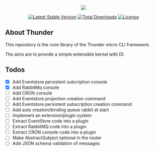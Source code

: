 <p align="center"><img src="./resources/thunder-logo.svg"></p>

<p align="center">
<a href="https://packagist.org/packages/th3mouk/thunder"><img src="https://poser.pugx.org/th3mouk/thunder/v/stable.svg" alt="Latest Stable Version"></a>
<a href="https://packagist.org/packages/th3mouk/thunder"><img src="https://poser.pugx.org/th3mouk/thunder/d/total.svg" alt="Total Downloads"></a>
<a href="https://packagist.org/packages/th3mouk/thunder"><img src="https://poser.pugx.org/th3mouk/thunder/license.svg" alt="License"></a>
</p>

## About Thunder

This repository is the core library of the Thunder micro CLI framework.

The aims are to provide a simple extensible kernel with DI.

## Todos
- [X] Add Eventstore persistent subcription console
- [X] Add RabbitMq console
- [ ] Add CRON console
- [ ] Add Eventstore projection creation command
- [ ] Add Eventstore persistent subscription creation command
- [ ] Add auto creation/binding queue rabbit at start
- [ ] Implement an extension/plugin system
- [ ] Extract EventStore code into a plugin
- [ ] Extract RabbitMQ code into a plugin
- [ ] Extract CRON console code into a plugin
- [ ] Make AbstractSubject optional in the router
- [ ] Add JSON schema validation of messages
